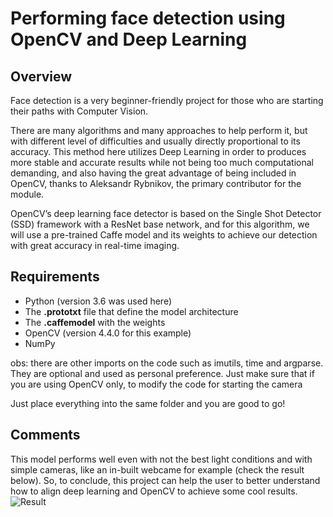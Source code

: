 # Performing face detection using OpenCV and Deep Learning

## Overview

<p>
  Face detection is a very beginner-friendly project for those who are starting their paths with Computer Vision.<p>
<p>
  There are many algorithms and many approaches to help perform it, but with different level of difficulties and usually directly proportional to its accuracy.
  This method here utilizes Deep Learning in order to produces more stable and accurate results while not being too much computational demanding, and also having the great advantage of being included in OpenCV, thanks to Aleksandr Rybnikov, the primary contributor for the module.
</p>
<p>
  OpenCV’s deep learning face detector is based on the Single Shot Detector (SSD) framework with a ResNet base network, and for this algorithm, we will use a pre-trained Caffe model and its weights to achieve our detection with great accuracy in real-time imaging.
</p>

## Requirements

* Python (version 3.6 was used here)
* The **.prototxt** file that define the model architecture
* The **.caffemodel** with the weights
* OpenCV (version 4.4.0 for this example)
* NumPy

obs: there are other imports on the code such as imutils, time and argparse. They are optional and used as personal preference. Just make sure that if you are using OpenCV only, to modify the code for starting the camera 

Just place everything into the same folder and you are good to go!

## Comments
This model performs well even with not the best light conditions and with simple cameras, like an in-built webcame for example (check the result below). So, to conclude, this project can help the user to better understand how to align deep learning and OpenCV to achieve some cool results.
![Result](https://user-images.githubusercontent.com/37183299/136977387-026ec28c-0157-4eeb-89da-8c1bc0b7cb9b.jpg)



